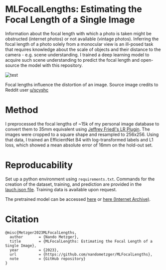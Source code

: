 # MLFocalLengths: Estimating the Focal Length of a Single Image

Information about the focal length with which a photo is taken might be obstructed (internet photos) or not available (vintage photos). Inferring the focal length of a photo solely from a monocular view is an ill-posed task that requires knowledge about the scale of objects and their distance to the camera - e.g. scene understanding. I trained a deep learning model to acquire such scene understanding to predict the focal length and open-source the model with this repository.
 
![test](img/stone_tagged2.gif)

Focal lengths influence the distortion of an image.
Source image credits to Reddit user [u/scyshc](https://www.reddit.com/r/photography/comments/48l8uy/a_gif_showing_why_focal_length_matters/)

# Method

I preprocessed the focal lengths of ~15k of my personal image database to convert them to 35mm equivalent using [Jeffrey Friedl's LR Plugin](http://regex.info/blog/lightroom-goodies/focal-length-sort). The images were cropped to a square shape and resampled to 256x256. Using that data, I trained an EfficientNet B4 with log-transformed labels and L1 loss, which showed a mean absolute error of 16mm on the hold-out set.

# Reproducability

Set up a python environment using ``requirements.txt``. Commands for the creation of the dataset, training, and prediction are provided in the [lauch.json file](https://github.com/nandometzger/MLFocalLengths/blob/main/.vscode/launch.json).
Training data is available upon request.

The pretrained model can be accessed [here](https://drive.google.com/file/d/16Yf8dQrIAg-k8RKcy_chRsctrhQ4yzse/view?usp=share_link) or [here (Internet Archive)](https://archive.org/download/nandometzger-MLFocalLengths/best_model.pth).


# Citation

```
@misc{Metzger2023MLFocalLengths,
  author       = {Nando Metzger},
  title        = {MLFocalLengths: Estimating the Focal Length of a Single Image},
  year         = {2023},
  url          = {https://github.com/nandometzger/MLFocalLengths},
  note         = {GitHub repository}
}
```
